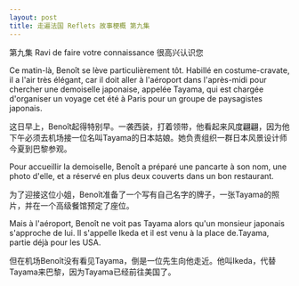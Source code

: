 ```yaml
---
layout: post
title: 走遍法国 Reflets 故事梗概 第九集
---
```


第九集 Ravi de faire votre connaissance 很高兴认识您

Ce matin-là, Benoît se lève particulièrement tôt. Habillé en costume-cravate, il a l'air très élégant, car il doit aller à l'aéroport dans l'après-midi pour chercher une demoiselle japonaise, appelée Tayama, qui est chargée d'organiser un voyage cet été à Paris pour un groupe de paysagistes japonais.

这日早上，Benoît起得特别早。一袭西装，打着领带，他看起来风度翩翩，因为他下午必须去机场接一位名叫Tayama的日本姑娘。她负责组织一群日本风景设计师今夏到巴黎参观。

Pour accueillir la demoiselle, Benoît a préparé une pancarte à son nom, une photo d'elle, et a réservé en plus deux couverts dans un bon restaurant.

为了迎接这位小姐，Benoît准备了一个写有自己名字的牌子，一张Tayama的照片，并在一个高级餐馆预定了座位。

Mais à l'aéroport, Benoît ne voit pas Tayama alors qu'un monsieur japonais s'approche de lui. Il s'appelle Ikeda et il est venu à la place de.Tayama, partie déjà pour les USA.

但在机场Benoît没有看见Tayama，倒是一位先生向他走近。他叫Ikeda，代替Tayama来巴黎，因为Tayama已经前往美国了。
